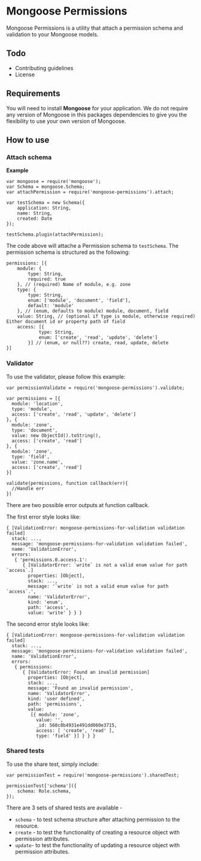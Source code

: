 # Mongoose Permissions
Mongoose Permissions is a utility that attach a permission schema and validation to your Mongoose models.

## Todo
- Contributing guidelines
- License

## Requirements
You will need to install **Mongoose** for your application. We do not require any version of Mongoose in this packages dependencies to give you the flexibility to use your own version of Mongoose.

## How to use
### Attach schema
**Example**

```
var mongoose = require('mongoose');
var Schema = mongoose.Schema;
var attachPermission = require('mongoose-permissions').attach;

var testSchema = new Schema({
    application: String,
    name: String,
    created: Date
});

testSchema.plugin(attachPermission);
```

The code above will attache a Permission schema to `testSchema`. The permission schema is structured as the following:

```
permissions: [{
    module: {
        type: String,
        required: true
    }, // (required) Name of module, e.g. zone
    type: {
        type: String,
        enum: ['module', 'document', 'field'],
        default: 'module'
    }, // (enum, defaults to module) module, document, field
    value: String, // (optional if type is module, otherwise required) Either document id or property path of field
    access: [{
            type: String,
            enum: ['create', 'read', 'update', 'delete']
        }] // (enum, or null??) create, read, update, delete
}]
```

### Validator
To use the validator, please follow this example:

```
var permissionValidate = require('mongoose-permissions').validate;

var permissions = [{
  module: 'location',
  type: 'module',
  access: ['create', 'read', 'update', 'delete']
}, {
  module: 'zone',
  type: 'document',
  value: new ObjectId().toString(),
  access: ['create', 'read']
}, {
  module: 'zone',
  type: 'field',
  value: 'zone.name',
  access: ['create', 'read']
}]

validate(permissions, function callback(err){
  //Handle err
})
```

There are two possible error outputs at function callback.

The first error style looks like:

```
{ [ValidationError: mongoose-permissions-for-validation validation failed]
  stack: ...,
  message: 'mongoose-permissions-for-validation validation failed',
  name: 'ValidationError',
  errors:
   { 'permissions.0.access.1':
      { [ValidatorError: `write` is not a valid enum value for path `access`.]
        properties: [Object],
        stack: ...,
        message: '`write` is not a valid enum value for path `access`.',
        name: 'ValidatorError',
        kind: 'enum',
        path: 'access',
        value: 'write' } } }
```

The second error style looks like:

```
{ [ValidationError: mongoose-permissions-for-validation validation failed]
  stack: ...,
  message: 'mongoose-permissions-for-validation validation failed',
  name: 'ValidationError',
  errors:
   { permissions:
      { [ValidatorError: Found an invalid permission]
        properties: [Object],
        stack: ...,
        message: 'Found an invalid permission',
        name: 'ValidatorError',
        kind: 'user defined',
        path: 'permissions',
        value:
         [{ module: 'zone',
           value: '',
           _id: 560c8b4931e491dd060e3715,
           access: [ 'create', 'read' ],
           type: 'field' }] } } }
```

### Shared tests
To use the share test, simply include:

```
var permissionTest = require('mongoose-permissions').sharedTest;

permissionTest['schema']({
    schema: Role.schema,
});
```

There are 3 sets of shared tests are available -
- `schema` - to test schema structure after attaching permission to the resource.
- `create` - to test the functionality of creating a resource object with permission attributes.
- `update`- to test the functionality of updating a resource object with permission attributes.
